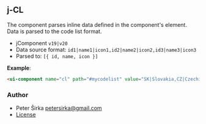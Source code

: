 ## j-CL

The component parses inline data defined in the component's element. Data is parsed to the code list format.

- jComponent `v19|v20`
- Data source format: `id1|name1|icon1,id2|name2|icon2,id3|name3|icon3`
- Parsed to: `[{ id, name, icon }]`

__Example__:

```html
<ui-component name="cl" path="#mycodelist" value="SK|Slovakia,CZ|Czechia,DE|Germany,FR|France"></ui-component>
````

### Author

- Peter Širka <petersirka@gmail.com>
- [License](https://www.totaljs.com/license/)
